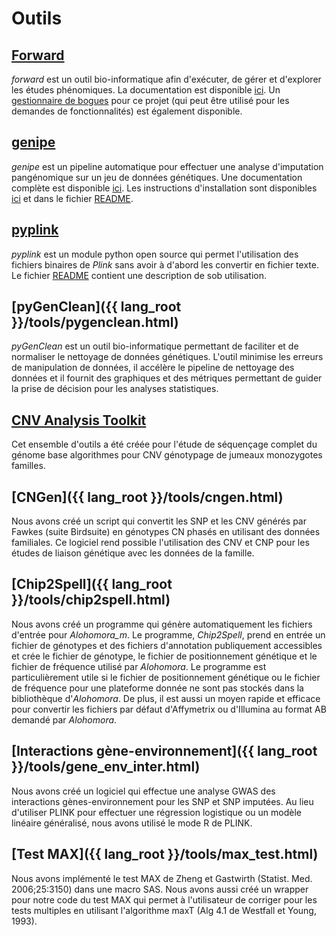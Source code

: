 
# Outils

## [Forward](https://github.com/legaultmarc/forward)

*forward* est un outil bio-informatique afin d'exécuter, de gérer et
d'explorer les études phénomiques. La documentation est disponible
[ici](http://legaultmarc.github.io/forward/). Un
[gestionnaire de bogues](https://github.com/legaultmarc/forward/issues) pour ce
projet (qui peut être utilisé pour les demandes de fonctionnalités) est
également disponible.


## [genipe](https://github.com/pgxcentre/genipe)

*genipe* est un pipeline automatique pour effectuer une analyse d'imputation
pangénomique sur un jeu de données génétiques. Une documentation complète
est disponible [ici](http://pgxcentre.github.io/genipe/). Les instructions
d'installation sont disponibles
[ici](http://pgxcentre.github.io/genipe/installation.html) et dans le fichier
[README](https://github.com/pgxcentre/genipe/blob/master/README.mkd).


## [pyplink](https://github.com/lemieuxl/pyplink)

*pyplink* est un module python open source qui permet l'utilisation des
fichiers binaires de *Plink* sans avoir à d'abord les convertir en fichier
texte. Le fichier
[README](https://github.com/lemieuxl/pyplink/blob/master/README.mkd) contient
une description de sob utilisation.


## [pyGenClean]({{ lang_root }}/tools/pygenclean.html)

*pyGenClean* est un outil bio-informatique permettant de faciliter et de
normaliser le nettoyage de données génétiques. L'outil minimise les erreurs de
manipulation de données, il accélère le pipeline de nettoyage des données et il
fournit des graphiques et des métriques permettant de guider la prise de
décision pour les analyses statistiques.


## [CNV Analysis Toolkit](http://statgen.org/wp-content/uploads/Softwares/CNVAnalysisToolkit/cnv_analysis_toolkit.tar.gz)

Cet ensemble d'outils a été créée pour l'étude de séquençage complet du génome
base algorithmes pour CNV génotypage de jumeaux monozygotes familles.


## [CNGen]({{ lang_root }}/tools/cngen.html)

Nous avons créé un script qui convertit les SNP et les CNV générés par Fawkes
(suite Birdsuite) en génotypes CN phasés en utilisant des données familiales.
Ce logiciel rend possible l'utilisation des CNV et CNP pour les études de
liaison génétique avec les données de la famille.


## [Chip2Spell]({{ lang_root }}/tools/chip2spell.html)

Nous avons créé un programme qui génère automatiquement les fichiers d'entrée
pour *Alohomora_m*. Le programme, *Chip2Spell*, prend en entrée un fichier de
génotypes et des fichiers d'annotation publiquement accessibles et crée le
fichier de génotype, le fichier de positionnement génétique et le fichier de
fréquence utilisé par *Alohomora*. Le programme est particulièrement utile si
le fichier de positionnement génétique ou le fichier de fréquence pour une
plateforme donnée ne sont pas stockés dans la bibliothèque d'*Alohomora*. De
plus, il est aussi un moyen rapide et efficace pour convertir les fichiers par
défaut d'Affymetrix ou d'Illumina au format AB demandé par *Alohomora*.


## [Interactions gène-environnement]({{ lang_root }}/tools/gene_env_inter.html)

Nous avons créé un logiciel qui effectue une analyse GWAS des interactions
gènes-environnement pour les SNP et SNP imputées. Au lieu d'utiliser PLINK pour
effectuer une régression logistique ou  un modèle linéaire généralisé, nous
avons utilisé le mode R de PLINK.


## [Test MAX]({{ lang_root }}/tools/max_test.html)

Nous avons implémenté le test MAX de Zheng et Gastwirth (Statist. Med.
2006;25:3150) dans une macro SAS. Nous avons aussi créé un wrapper pour notre
code du test MAX qui permet à l'utilisateur de corriger pour les tests
multiples en utilisant l'algorithme maxT (Alg 4.1 de Westfall et Young, 1993).

